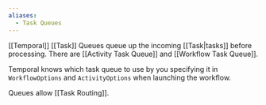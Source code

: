```yaml
---
aliases:
  - Task Queues
---
```

[[Temporal]] [[Task]] Queues queue up the incoming [[Task|tasks]] before processing. There are [[Activity Task Queue]] and [[Workflow Task Queue]].

Temporal knows which task queue to use by you specifying it in `WorkflowOptions` and `ActivityOptions` when launching the workflow.

Queues allow [[Task Routing]].